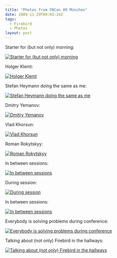 ```yaml
---
title: "Photos from FBCon 09 München"
date: 2009-11-29T09:03:24Z
tags:
  - Firebird
  - Photos
layout: post
---
```

Starter for (but not only) morning:

[![Starter for (but not only) morning](/i/231064/fbcon09_01_thumb.jpg)][1]

Holger Klemt:

[![Holger Klemt](/i/231064/fbcon09_02_thumb.jpg)][2]

Stefan Heymann doing the same as me:

[![Stefan Heymann doing the same as me](/i/231064/fbcon09_03_thumb.jpg)][3]

Dmitry Yemanov:

[![Dmitry Yemanov](/i/231064/fbcon09_04_thumb.jpg)][4]

Vlad Khorsun:

[![Vlad Khorsun](/i/231064/fbcon09_05_thumb.jpg)][5]

Roman Rokytskyy:

[![Roman Rokytskyy](/i/231064/fbcon09_06_thumb.jpg)][6]

In between sessions:

[![In between sessions](/i/231064/fbcon09_07_thumb.jpg)][7]

During session:

[![During session](/i/231064/fbcon09_08_thumb.jpg)][8]

In between sessions:

[![In between sessions](/i/231064/fbcon09_09_thumb.jpg)][9]

Everybody is solving problems during conference:

[![Everybody is solving problems during conference](/i/231064/fbcon09_10_thumb.jpg)][10]

Talking about (not only) Firebird in the hallways:

[![Talking about (not only) Firebird in the hallways](/i/231064/fbcon09_11_thumb.jpg)][11]

[1]: /i/231064/fbcon09_01.jpg
[2]: /i/231064/fbcon09_02.jpg
[3]: /i/231064/fbcon09_03.jpg
[4]: /i/231064/fbcon09_04.jpg
[5]: /i/231064/fbcon09_05.jpg
[6]: /i/231064/fbcon09_06.jpg
[7]: /i/231064/fbcon09_07.jpg
[8]: /i/231064/fbcon09_08.jpg
[9]: /i/231064/fbcon09_09.jpg
[10]: /i/231064/fbcon09_10.jpg
[11]: /i/231064/fbcon09_11.jpg